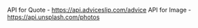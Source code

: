 <!-- Random Quote Generator -->

API for Quote - https://api.adviceslip.com/advice
API for Image - https://api.unsplash.com/photos
